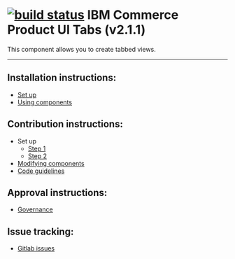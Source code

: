 [![build status](https://gitlabhost.rtp.raleigh.ibm.com/commerce-ui/x1-ui-ng-tabs/badges/master/build.svg)](https://gitlabhost.rtp.raleigh.ibm.com/commerce-ui/x1-ui-ng-tabs/commits/master)
IBM Commerce Product UI Tabs (v2.1.1)
======

This component allows you to create tabbed views.

---

## Installation instructions:
- [Set up](http://x1showcase.emmlabs.ibm.com/#/developers/setup-all)
- [Using components](http://x1showcase.emmlabs.ibm.com/#/developers/using-components)

## Contribution instructions:
- Set up
	- [Step 1](http://x1showcase.emmlabs.ibm.com/#/developers/setup-all)
	- [Step 2](http://x1showcase.emmlabs.ibm.com/#/developers/contrib-setup)
- [Modifying components](http://x1showcase.emmlabs.ibm.com/#/developers/modifying-components)
- [Code guidelines](http://x1showcase.emmlabs.ibm.com/#/developers/coding-guidelines)

## Approval instructions:
- [Governance](http://x1showcase.emmlabs.ibm.com/#/developers/governance)

## Issue tracking:
- [Gitlab issues](https://gitlabhost.rtp.raleigh.ibm.com/groups/commerce-ui/issues)
